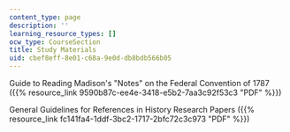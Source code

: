 ```yaml
---
content_type: page
description: ''
learning_resource_types: []
ocw_type: CourseSection
title: Study Materials
uid: cbef8eff-8e01-c68a-9e0d-db8bdb566b05
---
```


Guide to Reading Madison's "Notes" on the Federal Convention of 1787 ({{% resource_link 9590b87c-ee4e-3418-e5b2-7aa3c92f53c3 "PDF" %}})

General Guidelines for References in History Research Papers ({{% resource_link fc141fa4-1ddf-3bc2-1717-2bfc72c3c973 "PDF" %}})